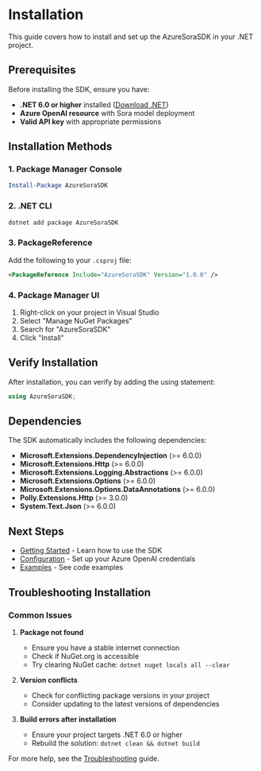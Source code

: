 # Installation

This guide covers how to install and set up the AzureSoraSDK in your .NET project.

## Prerequisites

Before installing the SDK, ensure you have:

- **.NET 6.0 or higher** installed ([Download .NET](https://dotnet.microsoft.com/download))
- **Azure OpenAI resource** with Sora model deployment
- **Valid API key** with appropriate permissions

## Installation Methods

### 1. Package Manager Console

```powershell
Install-Package AzureSoraSDK
```

### 2. .NET CLI

```bash
dotnet add package AzureSoraSDK
```

### 3. PackageReference

Add the following to your `.csproj` file:

```xml
<PackageReference Include="AzureSoraSDK" Version="1.0.0" />
```

### 4. Package Manager UI

1. Right-click on your project in Visual Studio
2. Select "Manage NuGet Packages"
3. Search for "AzureSoraSDK"
4. Click "Install"

## Verify Installation

After installation, you can verify by adding the using statement:

```csharp
using AzureSoraSDK;
```

## Dependencies

The SDK automatically includes the following dependencies:

- **Microsoft.Extensions.DependencyInjection** (>= 6.0.0)
- **Microsoft.Extensions.Http** (>= 6.0.0)
- **Microsoft.Extensions.Logging.Abstractions** (>= 6.0.0)
- **Microsoft.Extensions.Options** (>= 6.0.0)
- **Microsoft.Extensions.Options.DataAnnotations** (>= 6.0.0)
- **Polly.Extensions.Http** (>= 3.0.0)
- **System.Text.Json** (>= 6.0.0)

## Next Steps

- [Getting Started](Getting-Started) - Learn how to use the SDK
- [Configuration](Configuration) - Set up your Azure OpenAI credentials
- [Examples](Examples) - See code examples

## Troubleshooting Installation

### Common Issues

1. **Package not found**
   - Ensure you have a stable internet connection
   - Check if NuGet.org is accessible
   - Try clearing NuGet cache: `dotnet nuget locals all --clear`

2. **Version conflicts**
   - Check for conflicting package versions in your project
   - Consider updating to the latest versions of dependencies

3. **Build errors after installation**
   - Ensure your project targets .NET 6.0 or higher
   - Rebuild the solution: `dotnet clean && dotnet build`

For more help, see the [Troubleshooting](Troubleshooting) guide. 